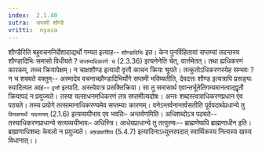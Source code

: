 ```yaml
---
index:  2.1.40
sutra:  सप्तमी शौण्डैः
vritti:  nyasa
---
```


शौण्डैरिति बहुवचननिर्देशादाद्यर्थो गम्यत इत्याह-- `शौण्डादिभिः` इत। केन पुनर्विहितायां सप्तम्यां तदन्तस्य शौण्डादिभिः समासो विधीयते ? `सप्तम्यधिकरणे च` (2.3.36) इत्यनेनेति चेत्, वार्त्तमेतत्। तथा ह्यधिकरणं कारकम्, तच्च क्रियापेक्षम्। न चाक्षशौण्ड इत्यादौ वृत्तौ काचन क्रिया श्रूयते। तत्कुतोऽधिकरणस्येह सम्भवः ? न च शक्यते वक्तुम्-- अस्मादेव वचनाच्छौण्डादिभिर्योगे सप्तमी भविष्यतीति, देवदत्तः शौण्ड इत्यत्रापि प्रसङ्घः स्यादित्यत आह-- `वृत्तौ` इत्यादि. अस्त्येवात्र प्रसक्तिक्रिया। सा तु समासार्थ एवान्तर्भूतेतिगम्यमानत्वाद्द्वृतौ क्रियापदं न प्रयुज्यते। तस्या यत्साधनमधिकरणं तत्र सप्तमीत्यदोषः। अन्तः शब्दस्त्वत्राधिकरणप्रधान एव पठ्यते। तस्य प्रयोगे तत्सामानाधिकरण्यमेव सप्तम्याः कारणम्। वनेऽन्तर्वनान्तर्वसतीति पूर्वपदार्थप्रधान्ये तु `विभक्त्यर्थे यदव्ययम्` (2.1.6) इत्यव्ययीभाव एव भवतिः- अन्तर्वणमिति। अधिशब्दोऽत्र पठ्यते-- तस्याधिकरणप्राधान्ये सत्यव्ययीभावः- अधिस्त्रि। आधेयप्राधान्ये तु तत्पुरुषः-- ब्राह्मणेष्वपि ब्राह्मणाधीन इति। ब्राह्मणाधिशब्दः केवलो न प्रयुज्यते। `अष़डक्षाशित` (5.4.7) इत्यादिनाऽध्युत्तरपदात् स्वार्थिकस्य नित्यस्य खस्य विधानात्।।


